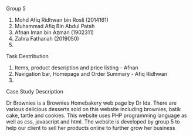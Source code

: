 Group 5
1) Mohd Afiq Ridhwan bin Rosli (2014161)
2) Muhammad Afiq Bin Abdul Patah
3) Afnan Iman bin Azman (1902311)
4) Zahra Fathanah (2019050)
5) 

Task Destribution
1) Items, product description and price listing - Afnan
2) Navigation bar, Homepage and Order Summary - Afiq Ridhwan
3) 

Case Study Description

Dr Brownies is a Brownies Homebakery web page by Dr Ida. There are various delicious desserts sold on this website including brownies, batik cake, tartle and cookies. This website uses PHP programming language as well as css, javascript and html. The website is developed by group 5 to help our client to sell her products online to further grow her business
